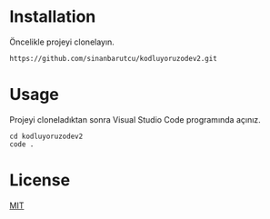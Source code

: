 # Installation

Öncelikle projeyi clonelayın.

`https://github.com/sinanbarutcu/kodluyoruzodev2.git`

# Usage

Projeyi cloneladıktan sonra Visual Studio Code programında açınız.

```
cd kodluyoruzodev2
code .
```

# License

[MIT](https://choosealicense.com/licenses/mit/)



